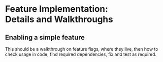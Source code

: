 
# Feature Implementation:<br>Details and Walkthroughs

## Enabling a simple feature

This should be a walkthrough on feature flags, where they live,
then how to check usage in code, find required dependencies,
fix and test as required.

<div style="page-break-after: always; visibility: hidden"></div>
